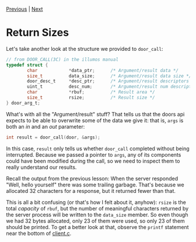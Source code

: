 [Previous](.././80_hello_world/README.md) | [Next](.././C0_payload_size/README.md)

# Return Sizes

Let's take another look at the structure we provided to `door_call`:

```c
// from DOOR_CALL(3C) in the illumos manual
typedef struct {
        char            *data_ptr;      /* Argument/result data */
        size_t          data_size;      /* Argument/result data size */
        door_desc_t     *desc_ptr;      /* Argument/result descriptors */
        uint_t          desc_num;       /* Argument/result num descriptors */
        char            *rbuf;          /* Result area */
        size_t          rsize;          /* Result size */
} door_arg_t;
```

What's with all the "Argument/result" stuff? That tells us that the doors
api expects to be able to overwrite some of the data we give it: that is, `args`
is both an *in* and an *out* parameter:

```c
int result = door_call(door, &args);
```

In this case, `result` only tells us whether `door_call` completed without being
interrupted. Because we passed a pointer to `args`, any of its components could
have been modified during the call, so we need to inspect them to really
understand our results.

Recall the output from the previous lesson: When the server responded "Well,
hello yourself" there was some trailing garbage. That's because we allocated 32
characters for a response, but it returned fewer than that.

This is all a bit confusing (or that's how I felt about it, anyhow): `rsize` is
the total *capacity* of `rbuf`, but the number of meaningful characters returned
by the server process will be written to the `data_size` member. So even though
we had 32 bytes allocated, only 23 of them were used, so only 23 of them should
be printed. To get a better look at that, observe the `printf` statement near
the bottom of [client.c](client.c).
